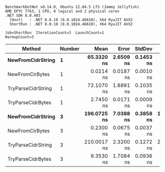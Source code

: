 ```

BenchmarkDotNet v0.14.0, Ubuntu 22.04.5 LTS (Jammy Jellyfish)
AMD EPYC 7763, 1 CPU, 4 logical and 2 physical cores
.NET SDK 8.0.403
  [Host]   : .NET 8.0.10 (8.0.1024.46610), X64 RyuJIT AVX2
  ShortRun : .NET 8.0.10 (8.0.1024.46610), X64 RyuJIT AVX2

Job=ShortRun  IterationCount=3  LaunchCount=1  
WarmupCount=3  

```
| Method             | Number | Mean        | Error     | StdDev    | Min         | Max         | Allocated |
|------------------- |------- |------------:|----------:|----------:|------------:|------------:|----------:|
| **NewFromCidrString**  | **1**      |  **65.3320 ns** | **2.6509 ns** | **0.1453 ns** |  **65.2122 ns** |  **65.4937 ns** |         **-** |
| NewFromCirBytes    | 1      |   0.0214 ns | 0.0187 ns | 0.0010 ns |   0.0202 ns |   0.0222 ns |         - |
| TryParseCidrString | 1      |  72.1070 ns | 1.8891 ns | 0.1035 ns |  71.9916 ns |  72.1919 ns |         - |
| TryParseCidrBytes  | 1      |   2.7450 ns | 0.0171 ns | 0.0009 ns |   2.7440 ns |   2.7459 ns |         - |
| **NewFromCidrString**  | **3**      | **196.0725 ns** | **7.0388 ns** | **0.3858 ns** | **195.7616 ns** | **196.5043 ns** |         **-** |
| NewFromCirBytes    | 3      |   0.2300 ns | 0.0675 ns | 0.0037 ns |   0.2279 ns |   0.2343 ns |         - |
| TryParseCidrString | 3      | 210.0017 ns | 2.3200 ns | 0.1272 ns | 209.8874 ns | 210.1386 ns |         - |
| TryParseCidrBytes  | 3      |   9.3530 ns | 1.7084 ns | 0.0936 ns |   9.2925 ns |   9.4609 ns |         - |
